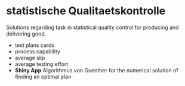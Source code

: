 # statistische Qualitaetskontrolle

Solutions regarding task in statistical quality control for producing and delivering good.

* test plans cards
* process capability  
* average slip  
* average testing effort  
* **Shiny App**  Algorithmus von Guenther for the numerical solution of finding an optimal plan
